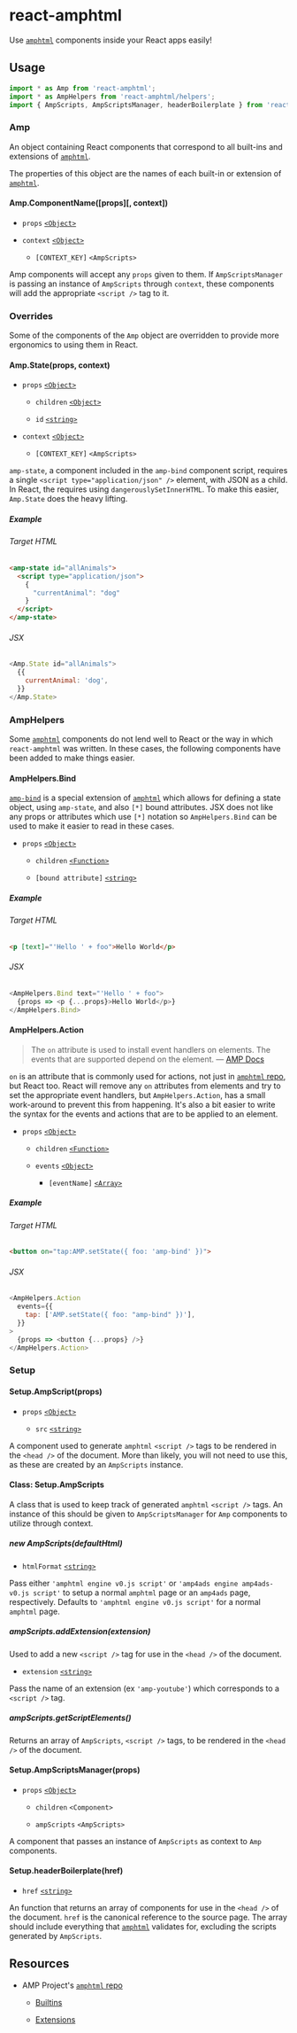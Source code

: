 # react-amphtml

Use [`amphtml`][amp repo] components inside your React apps easily!

## Usage

```js
import * as Amp from 'react-amphtml';
import * as AmpHelpers from 'react-amphtml/helpers';
import { AmpScripts, AmpScriptsManager, headerBoilerplate } from 'react-amphtml/setup';
```

### Amp

An object containing React components that correspond to all built-ins and
extensions of [`amphtml`][amp repo].

The properties of this object are the names of each built-in or extension of
[`amphtml`][amp repo].

#### Amp.ComponentName(\[props\]\[, context\])

*   `props` [`<Object>`][mdn object]

*   `context` [`<Object>`][mdn object]

    *   `[CONTEXT_KEY]` `<AmpScripts>`

Amp components will accept any `props` given to them. If `AmpScriptsManager` is
passing an instance of `AmpScripts` through `context`, these components will add
the appropriate `<script />` tag to it.

### Overrides

Some of the components of the `Amp` object are overridden to provide more
ergonomics to using them in React.

#### Amp.State(props, context)

*   `props` [`<Object>`][mdn object]

    *   `children` [`<Object>`][mdn object]

    *   `id` [`<string>`][mdn string]

*   `context` [`<Object>`][mdn object]

    *   `[CONTEXT_KEY]` `<AmpScripts>`

`amp-state`, a component included in the `amp-bind` component script, requires
a single `<script type="application/json" />` element, with JSON as a child. In
React, the requires using `dangerouslySetInnerHTML`. To make this easier,
`Amp.State` does the heavy lifting.

##### Example

###### Target HTML

```html
<amp-state id="allAnimals">
  <script type="application/json">
    {
      "currentAnimal": "dog"
    }
  </script>
</amp-state>
```

###### JSX

```js
<Amp.State id="allAnimals">
  {{
    currentAnimal: 'dog',
  }}
</Amp.State>
```

### AmpHelpers

Some [`amphtml`][amp repo] components do not lend well to React or the way in
which `react-amphtml` was written. In these cases, the following components have
been added to make things easier.

#### AmpHelpers.Bind

[`amp-bind`][amp docs amp-bind] is a special extension of [`amphtml`][amp repo]
which allows for defining a state object, using `amp-state`, and also `[*]`
bound attributes. JSX does not like any props or attributes which use `[*]`
notation so `AmpHelpers.Bind` can be used to make it easier to read in these cases.

*   `props` [`<Object>`][mdn object]

    *   `children` [`<Function>`][mdn function]

    *   `[bound attribute]` [`<string>`][mdn string]

##### Example

###### Target HTML

```html
<p [text]="'Hello ' + foo">Hello World</p>
```

###### JSX

```js
<AmpHelpers.Bind text="'Hello ' + foo">
  {props => <p {...props}>Hello World</p>}
</AmpHelpers.Bind>
```

[amp docs amp-bind]: https://www.ampproject.org/docs/reference/components/amp-bind

#### AmpHelpers.Action

> The `on` attribute is used to install event handlers on elements. The events
> that are supported depend on the element. &mdash; [AMP Docs][amp docs on]

`on` is an attribute that is commonly used for actions, not just in
[`amphtml` repo][amp repo], but React too. React will remove any `on` attributes
from elements and try to set the appropriate event handlers, but
`AmpHelpers.Action`, has a small work-around to prevent this from happening. It's
also a bit easier to write the syntax for the events and actions that are to be
applied to an element.

*   `props` [`<Object>`][mdn object]

    *   `children` [`<Function>`][mdn function]

    *   `events` [`<Object>`][mdn object]

        *   `[eventName]` [`<Array>`][mdn array]

##### Example

###### Target HTML

```html
<button on="tap:AMP.setState({ foo: 'amp-bind' })">
```

###### JSX

```js
<AmpHelpers.Action
  events={{
    tap: ['AMP.setState({ foo: "amp-bind" })'],
  }}
>
  {props => <button {...props} />}
</AmpHelpers.Action>
```

[amp docs on]: https://www.ampproject.org/docs/reference/common_attributes#on

### Setup

#### Setup.AmpScript(props)

*   `props` [`<Object>`][mdn object]

    *   `src` [`<string>`][mdn string]

A component used to generate `amphtml` `<script />` tags to be rendered in the
`<head />` of the document. More than likely, you will not need to use this, as
these are created by an `AmpScripts` instance.

#### Class: Setup.AmpScripts

A class that is used to keep track of generated `amphtml` `<script />` tags. An
instance of this should be given to `AmpScriptsManager` for `Amp` components to
utilize through context.

##### new AmpScripts(defaultHtml)

*   `htmlFormat` [`<string>`][mdn string]

Pass either `'amphtml engine v0.js script'` or
`'amp4ads engine amp4ads-v0.js script'` to setup a normal `amphtml` page or an
`amp4ads` page, respectively. Defaults to `'amphtml engine v0.js script'` for a
normal `amphtml` page.

##### ampScripts.addExtension(extension)

Used to add a new `<script />` tag for use in the `<head />` of the
document.

*   `extension` [`<string>`][mdn string]

Pass the name of an extension (ex `'amp-youtube'`) which corresponds to a
`<script />` tag.

##### ampScripts.getScriptElements()

Returns an array of `AmpScripts`, `<script />` tags, to be rendered in the
`<head />` of the document.

#### Setup.AmpScriptsManager(props)

*   `props` [`<Object>`][mdn object]

    *   `children` `<Component>`

    *   `ampScripts` `<AmpScripts>`

A component that passes an instance of `AmpScripts` as context to `Amp`
components.

#### Setup.headerBoilerplate(href)

*   `href` [`<string>`][mdn string]

An function that returns an array of components for use in the `<head />` of the
document. `href` is the canonical reference to the source page. The array should
include everything that [`amphtml`][amp repo] validates for, excluding the
scripts generated by `AmpScripts`.

## Resources

*   AMP Project's [`amphtml` repo][amp repo]

    *   [Builtins][amp repo builtins]

    *   [Extensions][amp repo extensions]

[amp repo]: https://github.com/ampproject/amphtml
[amp repo builtins]: ttps://github.com/ampproject/amphtml/tree/master/builtins
[amp repo extensions]: https://github.com/ampproject/amphtml/tree/master/extensions
[mdn object]: https://developer.mozilla.org/en-US/docs/Web/JavaScript/Reference/Global_Objects/Object
[mdn string]: https://developer.mozilla.org/en-US/docs/Web/JavaScript/Data_structures#String_type
[mdn array]: https://developer.mozilla.org/en-US/docs/Web/JavaScript/Reference/Global_Objects/Array
[mdn function]: https://developer.mozilla.org/en-US/docs/Web/JavaScript/Reference/Global_Objects/Function
